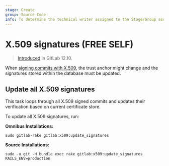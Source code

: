 ```yaml
---
stage: Create
group: Source Code
info: To determine the technical writer assigned to the Stage/Group associated with this page, see https://about.gitlab.com/handbook/product/ux/technical-writing/#assignments
---
```


# X.509 signatures **(FREE SELF)**

> [Introduced](https://gitlab.com/gitlab-org/gitlab/-/issues/122159) in GitLab 12.10.

When [signing commits with X.509](../user/project/repository/x509_signed_commits/index.md),
the trust anchor might change and the signatures stored within the database must be updated.

## Update all X.509 signatures

This task loops through all X.509 signed commits and updates their verification based on current
certificate store.

To update all X.509 signatures, run:

**Omnibus Installations:**

```shell
sudo gitlab-rake gitlab:x509:update_signatures
```

**Source Installations:**

```shell
sudo -u git -H bundle exec rake gitlab:x509:update_signatures RAILS_ENV=production
```
